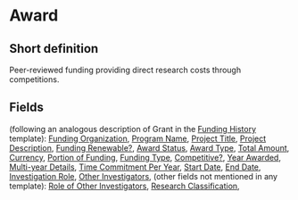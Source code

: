 # Award
## Short definition
Peer-reviewed funding providing direct research costs through competitions.
## Fields
(following an analogous description of Grant in the [Funding History](../Templates/Funding%20History.md) template):
[Funding Organization](../Object-Fields/Award/Funding%20Organization.md),
[Program Name](../Object-Fields/Award/Program%20Name.md),
[Project Title](../Object-Fields/Award/Project%20Title.md),
[Project Description](../Object-Fields/Award/Project%20Description.md),
[Funding Renewable?](../Object-Fields/Award/Funding%20Renewable.md),
[Award Status](../Object-Fields/Award/Award%20Status.md),
[Award Type](../Object-Fields/Award/Award%20Type.md),
[Total Amount](../Object-Fields/Award/Total%20Amount.md),
[Currency](../Object-Fields/Award/Currency.md),
[Portion of Funding](../Object-Fields/Award/Portion%20of%20Funding.md),
[Funding Type](../Object-Fields/Award/Funding%20Type.md),
[Competitive?](../Object-Fields/Award/Competitive.md),
[Year Awarded](../Object-Fields/Award/Year%20Awarded.md),
[Multi-year Details](../Object-Fields/Award/Multi-year%20Details.md),
[Time Commitment Per Year](../Object-Fields/Award/Time%20Commitment%20Per%20Year.md),
[Start Date](../Object-Fields/Award/Start%20Date.md),
[End Date](../Object-Fields/Award/End%20Date.md),
[Investigation Role](../Object-Fields/Award/Investigation%20Role.md),
[Other Investigators](../Object-Fields/Award/Other%20Investigators.md),
(other fields not mentioned in any template):
[Role of Other Investigators](../Object-Fields/Award/Role%20of%20Other%20Investigators.md),
[Research Classification](../Object-Fields/Award/Research%20Classification.md),
